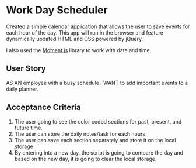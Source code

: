 # Work Day Scheduler

Created a simple calendar application that allows the user to save events for each hour of the day. This app will run in the browser and feature dynamically updated HTML and CSS powered by jQuery.

I also used the [Moment.js](https://momentjs.com/) library to work with date and time.

## User Story


AS AN employee with a busy schedule
I WANT to add important events to a daily planner.


## Acceptance Criteria

1) The user going to see the color coded sections for past, present, and future time.
2) The user can store the daily notes/task for each hours
3) The user can save each section separately and store it on the local storage
4) By entering into a new day, the script is going to compare the day and based on the new day, it is going to clear the local storage.
